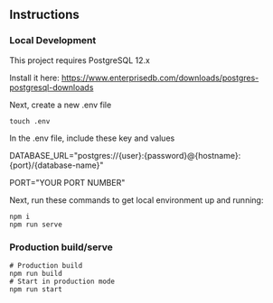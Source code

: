 ## Instructions

### Local Development
This project requires PostgreSQL 12.x

Install it here: https://www.enterprisedb.com/downloads/postgres-postgresql-downloads

Next, create a new .env file

```
touch .env
```
In the .env file, include these key and values

DATABASE_URL="postgres://{user}:{password}@{hostname}:{port}/{database-name}"

PORT="YOUR PORT NUMBER"

Next, run these commands to get local environment up and running: 
```
npm i
npm run serve
```

### Production build/serve

```
# Production build
npm run build
# Start in production mode
npm run start
```